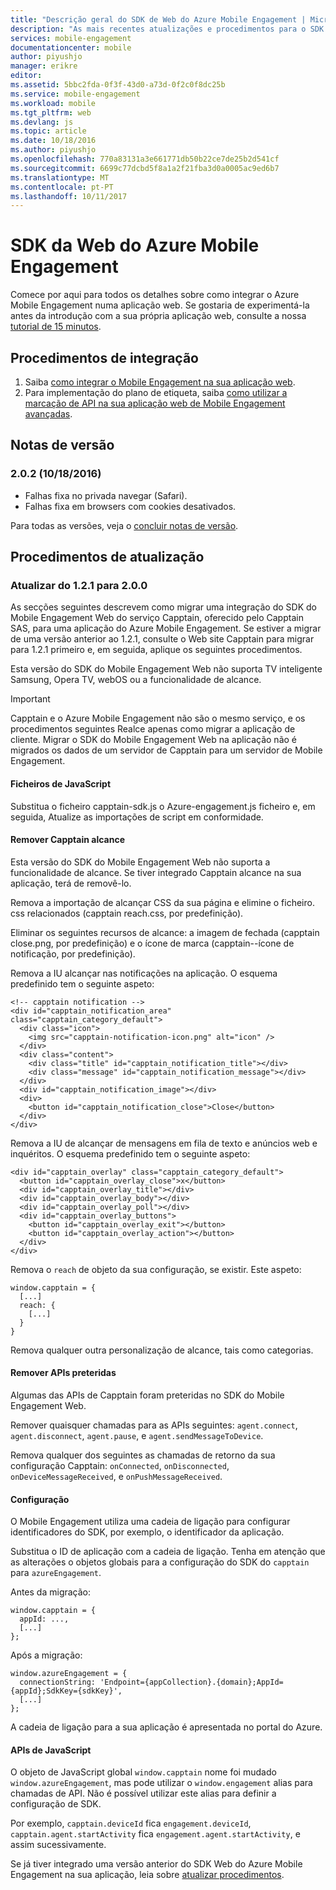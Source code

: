 ```yaml
---
title: "Descrição geral do SDK de Web do Azure Mobile Engagement | Microsoft Docs"
description: "As mais recentes atualizações e procedimentos para o SDK Web do Azure Mobile Engagement"
services: mobile-engagement
documentationcenter: mobile
author: piyushjo
manager: erikre
editor: 
ms.assetid: 5bbc2fda-0f3f-43d0-a73d-0f2c0f8dc25b
ms.service: mobile-engagement
ms.workload: mobile
ms.tgt_pltfrm: web
ms.devlang: js
ms.topic: article
ms.date: 10/18/2016
ms.author: piyushjo
ms.openlocfilehash: 770a83131a3e661771db50b22ce7de25b2d541cf
ms.sourcegitcommit: 6699c77dcbd5f8a1a2f21fba3d0a0005ac9ed6b7
ms.translationtype: MT
ms.contentlocale: pt-PT
ms.lasthandoff: 10/11/2017
---
```

# <a name="azure-mobile-engagement-web-sdk"></a>SDK da Web do Azure Mobile Engagement
Comece por aqui para todos os detalhes sobre como integrar o Azure Mobile Engagement numa aplicação web. Se gostaria de experimentá-la antes da introdução com a sua própria aplicação web, consulte a nossa [tutorial de 15 minutos](mobile-engagement-web-app-get-started.md).

## <a name="integration-procedures"></a>Procedimentos de integração
1. Saiba [como integrar o Mobile Engagement na sua aplicação web](mobile-engagement-web-integrate-engagement.md).
2. Para implementação do plano de etiqueta, saiba [como utilizar a marcação de API na sua aplicação web de Mobile Engagement avançadas](mobile-engagement-web-use-engagement-api.md).

## <a name="release-notes"></a>Notas de versão
### <a name="202-10182016"></a>2.0.2 (10/18/2016)
* Falhas fixa no privada navegar (Safari).
* Falhas fixa em browsers com cookies desativados.

Para todas as versões, veja o [concluir notas de versão](mobile-engagement-web-release-notes.md).

## <a name="upgrade-procedures"></a>Procedimentos de atualização
### <a name="upgrade-from-121-to-200"></a>Atualizar do 1.2.1 para 2.0.0
As secções seguintes descrevem como migrar uma integração do SDK do Mobile Engagement Web do serviço Capptain, oferecido pelo Capptain SAS, para uma aplicação do Azure Mobile Engagement. Se estiver a migrar de uma versão anterior ao 1.2.1, consulte o Web site Capptain para migrar para 1.2.1 primeiro e, em seguida, aplique os seguintes procedimentos.

Esta versão do SDK do Mobile Engagement Web não suporta TV inteligente Samsung, Opera TV, webOS ou a funcionalidade de alcance.

> [!IMPORTANT]
> Capptain e o Azure Mobile Engagement não são o mesmo serviço, e os procedimentos seguintes Realce apenas como migrar a aplicação de cliente. Migrar o SDK do Mobile Engagement Web na aplicação não é migrados os dados de um servidor de Capptain para um servidor de Mobile Engagement.
> 
> 

#### <a name="javascript-files"></a>Ficheiros de JavaScript
Substitua o ficheiro capptain-sdk.js o Azure-engagement.js ficheiro e, em seguida, Atualize as importações de script em conformidade.

#### <a name="remove-capptain-reach"></a>Remover Capptain alcance
Esta versão do SDK do Mobile Engagement Web não suporta a funcionalidade de alcance. Se tiver integrado Capptain alcance na sua aplicação, terá de removê-lo.

Remova a importação de alcançar CSS da sua página e elimine o ficheiro. css relacionados (capptain reach.css, por predefinição).

Eliminar os seguintes recursos de alcance: a imagem de fechada (capptain close.png, por predefinição) e o ícone de marca (capptain--ícone de notificação, por predefinição).

Remova a IU alcançar nas notificações na aplicação. O esquema predefinido tem o seguinte aspeto:

    <!-- capptain notification -->
    <div id="capptain_notification_area" class="capptain_category_default">
      <div class="icon">
        <img src="capptain-notification-icon.png" alt="icon" />
      </div>
      <div class="content">
        <div class="title" id="capptain_notification_title"></div>
        <div class="message" id="capptain_notification_message"></div>
      </div>
      <div id="capptain_notification_image"></div>
      <div>
        <button id="capptain_notification_close">Close</button>
      </div>
    </div>

Remova a IU de alcançar de mensagens em fila de texto e anúncios web e inquéritos. O esquema predefinido tem o seguinte aspeto:

    <div id="capptain_overlay" class="capptain_category_default">
      <button id="capptain_overlay_close">x</button>
      <div id="capptain_overlay_title"></div>
      <div id="capptain_overlay_body"></div>
      <div id="capptain_overlay_poll"></div>
      <div id="capptain_overlay_buttons">
        <button id="capptain_overlay_exit"></button>
        <button id="capptain_overlay_action"></button>
      </div>
    </div>

Remova o `reach` de objeto da sua configuração, se existir. Este aspeto:

    window.capptain = {
      [...]
      reach: {
        [...]
      }
    }

Remova qualquer outra personalização de alcance, tais como categorias.

#### <a name="remove-deprecated-apis"></a>Remover APIs preteridas
Algumas das APIs de Capptain foram preteridas no SDK do Mobile Engagement Web.

Remover quaisquer chamadas para as APIs seguintes: `agent.connect`, `agent.disconnect`, `agent.pause`, e `agent.sendMessageToDevice`.

Remova qualquer dos seguintes as chamadas de retorno da sua configuração Capptain: `onConnected`, `onDisconnected`, `onDeviceMessageReceived`, e `onPushMessageReceived`.

#### <a name="configuration"></a>Configuração
O Mobile Engagement utiliza uma cadeia de ligação para configurar identificadores do SDK, por exemplo, o identificador da aplicação.

Substitua o ID de aplicação com a cadeia de ligação. Tenha em atenção que as alterações o objetos globais para a configuração do SDK do `capptain` para `azureEngagement`.

Antes da migração:

    window.capptain = {
      appId: ...,
      [...]
    };

Após a migração:

    window.azureEngagement = {
      connectionString: 'Endpoint={appCollection}.{domain};AppId={appId};SdkKey={sdkKey}',
      [...]
    };

A cadeia de ligação para a sua aplicação é apresentada no portal do Azure.

#### <a name="javascript-apis"></a>APIs de JavaScript
O objeto de JavaScript global `window.capptain` nome foi mudado `window.azureEngagement`, mas pode utilizar o `window.engagement` alias para chamadas de API. Não é possível utilizar este alias para definir a configuração de SDK.

Por exemplo, `capptain.deviceId` fica `engagement.deviceId`, `capptain.agent.startActivity` fica `engagement.agent.startActivity`, e assim sucessivamente.

Se já tiver integrado uma versão anterior do SDK Web do Azure Mobile Engagement na sua aplicação, leia sobre [atualizar procedimentos](mobile-engagement-web-upgrade-procedure.md).

